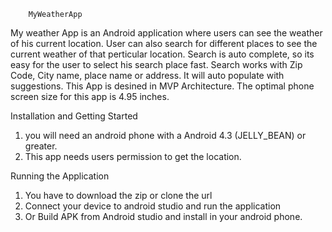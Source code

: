         MyWeatherApp
 My weather App is an Android application where users can see the weather of his current location.
 User can also search for different places to see the current weather of that perticular location.
 Search is auto complete, so its easy for the user to select his search place fast. Search works with Zip Code, City name, place name or address. It will auto populate with suggestions. This App is desined in MVP Architecture. The optimal phone screen size for this app is 4.95 inches. 
 
Installation and Getting Started
1. you will need an android phone with a Android 4.3 (JELLY_BEAN) or greater.
2. This app needs users permission to get the location.

Running the Application
1. You have to download the zip or clone the url
2. Connect your device to android studio and run the application
3. Or Build APK from Android studio and install in your android phone.

